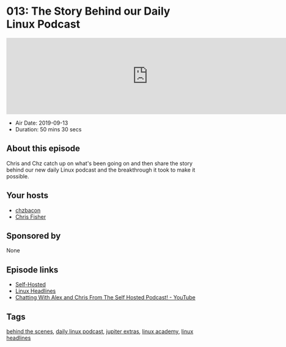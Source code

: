 # 013: The Story Behind our Daily Linux Podcast

<iframe src="https://player.fireside.fm/v2/WTrMvATU+srEaVkVz?theme=dark" width="740" height="200" frameborder="0" scrolling="no"></iframe>

* Air Date: 2019-09-13
* Duration: 50 mins 30 secs

## About this episode

Chris and Chz catch up on what's been going on and then share the story behind our new daily Linux podcast and the breakthrough it took to make it possible.

## Your hosts
* [chzbacon](https://extras.show//hosts/chzbacon)
* [Chris Fisher](https://extras.show//hosts/chrislas)

## Sponsored by

None



## Episode links

  * [Self-Hosted](https://selfhosted.show/ "Self-Hosted")
  * [Linux Headlines](https://linuxheadlines.show/ "Linux Headlines")
  * [Chatting With Alex and Chris From The Self Hosted Podcast! - YouTube](https://www.youtube.com/watch?v=8ZZJu0uty9E "Chatting With Alex and Chris From The Self Hosted Podcast! - YouTube")



## Tags

[behind the scenes](https://extras.show//tags/behind%20the%20scenes), [daily linux podcast](https://extras.show//tags/daily%20linux%20podcast), [jupiter extras](https://extras.show//tags/jupiter%20extras), [linux academy](https://extras.show//tags/linux%20academy), [linux headlines](https://extras.show//tags/linux%20headlines)